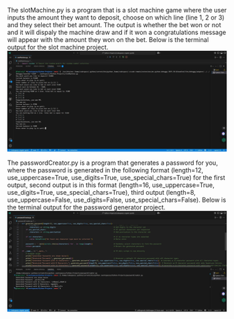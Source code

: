 The slotMachine.py is a program that is a slot machine game where the user inputs the amount they want to deposit, choose on which line (line 1, 2 or 3) and they select their bet amount.
The output is whether the bet won or not and it will dispaly the machine draw and if it won a congratulations message will appear with the amount they won on the bet.
Below is the terminal output for the slot machine project.
<img src = "Images/slotMachine.jpg">

The passwordCreator.py is a program that generates a password for you, where the password is generated in the following format (length=12, use_uppercase=True, use_digits=True, use_special_chars=True) for the first output, 
second output is in this format (length=16, use_uppercase=True, use_digits=True, use_special_chars=True), third output (length=8, use_uppercase=False, use_digits=False, use_special_chars=False).
Below is the terminal output for the password generator project.
<img src = "Images/passwordCreator.jpg">
